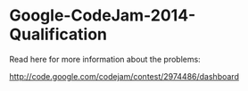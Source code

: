 Google-CodeJam-2014-Qualification
=================================

Read here for more information about the problems:

http://code.google.com/codejam/contest/2974486/dashboard

